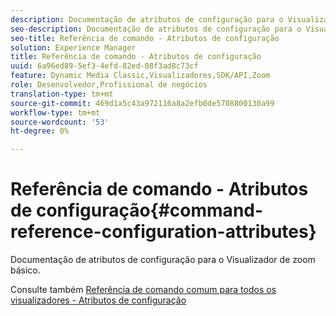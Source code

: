 ```yaml
---
description: Documentação de atributos de configuração para o Visualizador de zoom básico.
seo-description: Documentação de atributos de configuração para o Visualizador de zoom básico.
seo-title: Referência de comando - Atributos de configuração
solution: Experience Manager
title: Referência de comando - Atributos de configuração
uuid: 6a96ed89-5ef3-4efd-82ed-08f3ad8c73cf
feature: Dynamic Media Classic,Visualizadores,SDK/API,Zoom
role: Desenvolvedor,Profissional de negócios
translation-type: tm+mt
source-git-commit: 469d1a5c43a972116a8a2efb0de5708800130a99
workflow-type: tm+mt
source-wordcount: '53'
ht-degree: 0%

---
```



# Referência de comando - Atributos de configuração{#command-reference-configuration-attributes}

Documentação de atributos de configuração para o Visualizador de zoom básico.

<!--<a id="section_F52FF0F139604447A870ABE6E1C03444"></a>-->

Consulte também [Referência de comando comum para todos os visualizadores - Atributos de configuração](../../../r-html5-viewer-20-cmdref-configattrib/r-html5-viewer-20-cmdref-configattrib.md#concept-850e0f2c49b949deb7cfbfd330d329bd)
